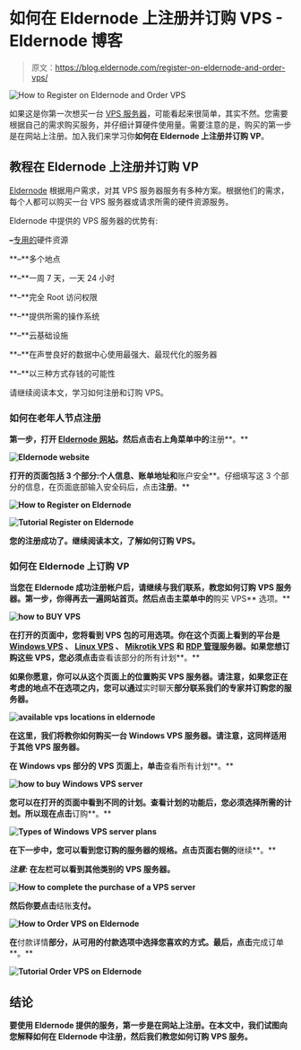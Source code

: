 # 如何在 Eldernode 上注册并订购 VPS - Eldernode 博客

> 原文：<https://blog.eldernode.com/register-on-eldernode-and-order-vps/>

![How to Register on Eldernode and Order VPS](img/2a7d3f44916b48eff5e002c4e049d681.png)

如果这是你第一次想买一台 [VPS 服务器](https://eldernode.com/vps/)，可能看起来很简单，其实不然。您需要根据自己的需求购买服务，并仔细计算硬件使用量。需要注意的是，购买的第一步是在网站上注册。加入我们来学习你**如何在 Eldernode 上注册并订购 VP**。

## **教程在 Eldernode 上注册并订购 VP**

[Eldernode](https://eldernode.com/) 根据用户需求，对其 VPS 服务器服务有多种方案。根据他们的需求，每个人都可以购买一台 VPS 服务器或请求所需的硬件资源服务。

Eldernode 中提供的 VPS 服务器的优势有:

**–**[专用的](https://blog.eldernode.com/tag/dedicated-server/)硬件资源

**–**多个地点

**–**一周 7 天，一天 24 小时

**–**完全 Root 访问权限

**–**提供所需的操作系统

**–**云基础设施

**–**在声誉良好的数据中心使用最强大、最现代化的服务器

**–**以三种方式存钱的可能性

请继续阅读本文，学习如何注册和订购 VPS。

### **如何在老年人节点注册**

**第一步，打开 [Eldernode 网站](https://eldernode.com/)。然后点击右上角菜单中的**注册**。**

**![Eldernode website](img/c038cf61111f596339e068ba3f3c76ba.png)**

**打开的页面包括 3 个部分:**个人信息**、**账单地址**和**账户安全**。仔细填写这 3 个部分的信息，在页面底部输入安全码后，点击**注册**。**

**![How to Register on Eldernode](img/c3f51cd6dcd08028cf6910654ba088ed.png)**

**![Tutorial Register on Eldernode](img/0dff15f035981a11c764edab7abd0dcb.png)**

**您的注册成功了。继续阅读本文，了解如何订购 VPS。**

### ****如何在 Eldernode** 上订购 VP**

**当您在 Eldernode 成功注册帐户后，请继续与我们联系，教您如何订购 VPS 服务器。第一步，你得再去一遍网站首页。然后点击主菜单中的**购买 VPS** 选项。**

**![how to BUY VPS](img/a79ff0f33b78ffe24ebd0e55bc414600.png)**

**在打开的页面中，您将看到 VPS 包的可用选项。你在这个页面上看到的平台是 [Windows VPS](https://eldernode.com/windows-vps/) 、 [Linux VPS](https://eldernode.com/linux-vps/) 、 [Mikrotik VPS](https://eldernode.com/mikrotik-vps-server/) 和 [RDP 管理](https://eldernode.com/buy-rdp/)服务器。如果您想订购这些 VPS，您必须点击**查看该部分的所有计划**。**

**如果你愿意，你可以从这个页面上的位置购买 VPS 服务器。请注意，如果您正在考虑的地点不在选项之内，您可以通过**实时聊天**部分联系我们的专家并订购您的服务器。**

**![available vps locations in eldernode](img/cf0576cac175dc896c8dcbd34ae9717f.png)**

**在这里，我们将教你如何购买一台 **Windows VPS** 服务器。请注意，这同样适用于其他 VPS 服务器。**

**在 Windows vps 部分的 VPS 页面上，单击**查看所有计划**。**

**![how to buy Windows VPS server](img/9ef0ef2b0659194a449a39c6a68ffbff.png)**

**您可以在打开的页面中看到不同的计划。查看计划的功能后，您必须选择所需的计划。所以现在点击**订购**。**

**![Types of Windows VPS server plans](img/42d9c9a430d2a154731e3e28c51a8699.png)**

**在下一步中，您可以看到您订购的服务器的规格。点击页面右侧的**继续**。**

*****注意:*** 在左栏可以看到其他类别的 VPS 服务器。**

**![How to complete the purchase of a VPS server](img/9ea189cc0ad1230755e92b41ab056057.png)**

**然后你要点击**结账**支付。**

**![How to Order VPS on Eldernode](img/5ef4e49ad0dd36def286f684b856c16b.png)**

**在**付款详情**部分，从可用的付款选项中选择您喜欢的方式。最后，点击**完成订单**。**

**![Tutorial Order VPS on Eldernode](img/5c87c9dd9d96d9f8c5ecf1a13217cbc1.png)**

## **结论**

**要使用 Eldernode 提供的服务，第一步是在网站上注册。在本文中，我们试图向您解释如何在 Eldernode 中注册，然后我们教您如何订购 VPS 服务。**